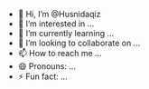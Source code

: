 - 👋 Hi, I’m @Husnidaqiz
- 👀 I’m interested in ...
- 🌱 I’m currently learning ...
- 💞️ I’m looking to collaborate on ...
- 📫 How to reach me ...
- 😄 Pronouns: ...
- ⚡ Fun fact: ...

<!---
Husnidaqiz/Husnidaqiz is a ✨ special ✨ repository because its `README.md` (this file) appears on your GitHub profile.
You can click the Preview link to take a look at your changes.
--->
